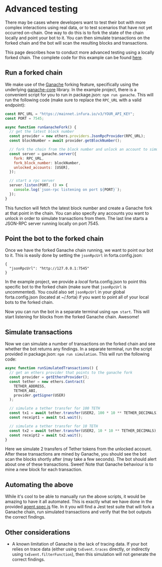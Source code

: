 # Advanced testing

There may be cases where developers want to test their bot with more complex interactions using real data, or to test scenarios that have not yet occurred on-chain. One way to do this is to fork the state of the chain locally and point your bot to it. You can then simulate transactions on the forked chain and the bot will scan the resulting blocks and transactions.

This page describes how to conduct more advanced testing using a locally forked chain. The complete code for this example can be found [here](https://github.com/forta-protocol/forta-agent-examples/tree/master/advanced-testing-js).

## Run a forked chain

We make use of the [Ganache](https://trufflesuite.com/ganache/) forking feature, specifically using the underlying [ganache-core](https://www.npmjs.com/package/ganache-core) library. In the example project, there is a convenient script for you to run in package.json: `npm run ganache`. This will run the following code (make sure to replace the `RPC_URL` with a valid endpoint):

```javascript
const RPC_URL = "https://mainnet.infura.io/v3/YOUR_API_KEY";
const PORT = 7545;

async function runGanacheFork() {
  // get the latest block number
  const provider = new ethers.providers.JsonRpcProvider(RPC_URL);
  const blockNumber = await provider.getBlockNumber();

  // fork the chain from the block number and unlock an account to simulate transactions from
  const server = ganache.server({
    fork: RPC_URL,
    fork_block_number: blockNumber,
    unlocked_accounts: [USER],
  });

  // start a rpc server
  server.listen(PORT, () => {
    console.log(`json-rpc listening on port ${PORT}`);
  });
}
```

This function will fetch the latest block number and create a Ganache fork at that point in the chain. You can also specify any accounts you want to unlock in order to simulate transactions from them. The last line starts a JSON-RPC server running locally on port 7545.

## Point the bot to the forked chain

Once we have the forked Ganache chain running, we want to point our bot to it. This is easily done by setting the `jsonRpcUrl` in forta.config.json:

```
{
  "jsonRpcUrl": "http://127.0.0.1:7545"
}
```

In the example project, we provide a _local_ forta.config.json to point this specific bot to the forked chain (make sure that `jsonRpcUrl` is uncommented). You could also set `jsonRpcUrl` in your global forta.config.json (located at ~/.forta) if you want to point all of your local bots to the forked chain.

Now you can run the bot in a separate terminal using `npm start`. This will start listening for blocks from the forked Ganache chain. Awesome!

## Simulate transactions

Now we can simulate a number of transactions on the forked chain and see whether the bot returns any findings. In a separate terminal, run the script provided in package.json: `npm run simulation`. This will run the following code:

```javascript
async function runSimulatedTransactions() {
  // get an ethers provider that points to the ganache fork
  const provider = getEthersProvider();
  const tether = new ethers.Contract(
    TETHER_ADDRESS,
    TETHER_ABI,
    provider.getSigner(USER)
  );

  // simulate a tether transfer for 100 TETH
  const tx1 = await tether.transfer(USER2, 100 * 10 ** TETHER_DECIMALS);
  const receipt1 = await tx1.wait();

  // simulate a tether transfer for 10 TETH
  const tx2 = await tether.transfer(USER2, 10 * 10 ** TETHER_DECIMALS);
  const receipt2 = await tx2.wait();
}
```

Here we simulate 2 transfers of Tether tokens from the unlocked account. After these transactions are mined by Ganache, you should see the bot scan the blocks shortly after (may take a few seconds). The bot should alert about one of these transactions. Sweet! Note that Ganache behaviour is to mine a new block for each transaction.

## Automating the above

While it's cool to be able to manually run the above scripts, it would be amazing to have it all automated. This is exactly what we have done in the provided [agent.spec.js](https://github.com/forta-protocol/forta-agent-examples/blob/master/advanced-testing-js/src/agent.spec.js) file. In it you will find a Jest test suite that will fork a Ganache chain, run simulated transactions and verify that the bot outputs the correct findings.

## Other considerations

- A known limitation of Ganache is the lack of tracing data. If your bot relies on trace data (either using `txEvent.traces` directly, or indirectly using `txEvent.filterFunction`), then this simulation will not generate the correct findings.
